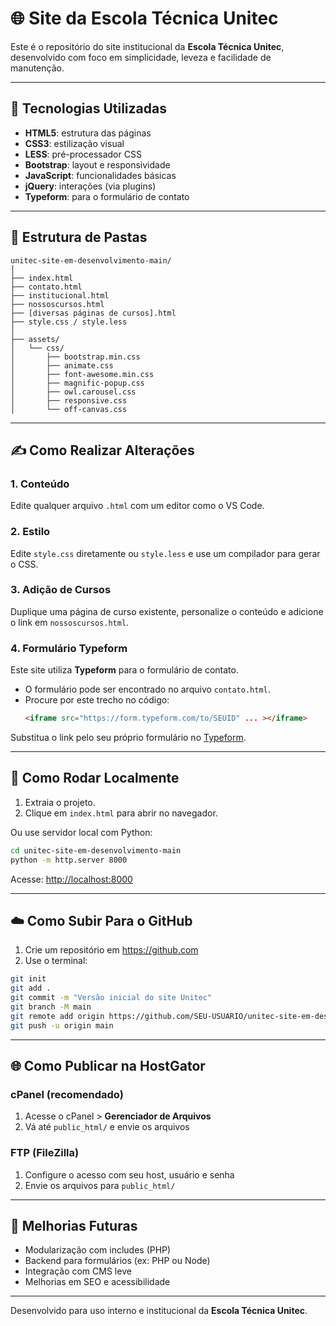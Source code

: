
# 🌐 Site da Escola Técnica Unitec

Este é o repositório do site institucional da **Escola Técnica Unitec**, desenvolvido com foco em simplicidade, leveza e facilidade de manutenção.

---

## 🚀 Tecnologias Utilizadas

- **HTML5**: estrutura das páginas
- **CSS3**: estilização visual
- **LESS**: pré-processador CSS
- **Bootstrap**: layout e responsividade
- **JavaScript**: funcionalidades básicas
- **jQuery**: interações (via plugins)
- **Typeform**: para o formulário de contato

---

## 🧱 Estrutura de Pastas

```
unitec-site-em-desenvolvimento-main/
│
├── index.html
├── contato.html
├── institucional.html
├── nossoscursos.html
├── [diversas páginas de cursos].html
├── style.css / style.less
│
├── assets/
│   └── css/
│       ├── bootstrap.min.css
│       ├── animate.css
│       ├── font-awesome.min.css
│       ├── magnific-popup.css
│       ├── owl.carousel.css
│       ├── responsive.css
│       └── off-canvas.css
```

---

## ✍️ Como Realizar Alterações

### 1. Conteúdo
Edite qualquer arquivo `.html` com um editor como o VS Code.

### 2. Estilo
Edite `style.css` diretamente ou `style.less` e use um compilador para gerar o CSS.

### 3. Adição de Cursos
Duplique uma página de curso existente, personalize o conteúdo e adicione o link em `nossoscursos.html`.

### 4. Formulário Typeform
Este site utiliza **Typeform** para o formulário de contato.

- O formulário pode ser encontrado no arquivo `contato.html`.
- Procure por este trecho no código:
  ```html
  <iframe src="https://form.typeform.com/to/SEUID" ... ></iframe>
  ```

Substitua o link pelo seu próprio formulário no [Typeform](https://www.typeform.com).

---

## 🧪 Como Rodar Localmente

1. Extraia o projeto.
2. Clique em `index.html` para abrir no navegador.

Ou use servidor local com Python:
```bash
cd unitec-site-em-desenvolvimento-main
python -m http.server 8000
```
Acesse: [http://localhost:8000](http://localhost:8000)

---

## ☁️ Como Subir Para o GitHub

1. Crie um repositório em https://github.com
2. Use o terminal:
```bash
git init
git add .
git commit -m "Versão inicial do site Unitec"
git branch -M main
git remote add origin https://github.com/SEU-USUARIO/unitec-site-em-desenvolvimento.git
git push -u origin main
```

---

## 🌐 Como Publicar na HostGator

### cPanel (recomendado)
1. Acesse o cPanel > **Gerenciador de Arquivos**
2. Vá até `public_html/` e envie os arquivos

### FTP (FileZilla)
1. Configure o acesso com seu host, usuário e senha
2. Envie os arquivos para `public_html/`

---

## 📌 Melhorias Futuras

- Modularização com includes (PHP)
- Backend para formulários (ex: PHP ou Node)
- Integração com CMS leve
- Melhorias em SEO e acessibilidade

---

Desenvolvido para uso interno e institucional da **Escola Técnica Unitec**.
